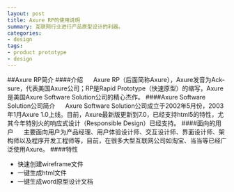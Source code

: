 ```yaml
---
layout: post
title: Axure RP的使用说明
summary: 互联网行业进行产品原型设计的利器。
categories:
- design
tags:
- product prototype
- design
---
```


##Axure RP简介
####介绍
&nbsp;&nbsp;&nbsp;&nbsp; Axure RP（后面简称Axure），Axure发音为Ack-sure，代表美国Axure公司；RP是Rapid Prototype（快速原型）的缩写，Axure是美国Axure Software Solution公司的精心杰作。
####Axure Software Solution公司简介
&nbsp;&nbsp;&nbsp;&nbsp; Axure Software Solution公司成立于2002年5月份，2003年1月Axure 1.0上线。目前，Axure最新版更新到7.0，已经支持html5的特性，尤其今年特别火的响应式设计（Responsible Design）已经支持。
####面向的用户
&nbsp;&nbsp;&nbsp;&nbsp; 主要面向用户为产品经理、用户体验设计师、交互设计师、界面设计师、架构师以及程序开发工程师等，目前，在很多大型互联网公司如淘宝、当当等已经广泛使用Axure。
####特性
- 快速创建wireframe文件
- 一键生成html文件
- 一键生成word原型设计文档